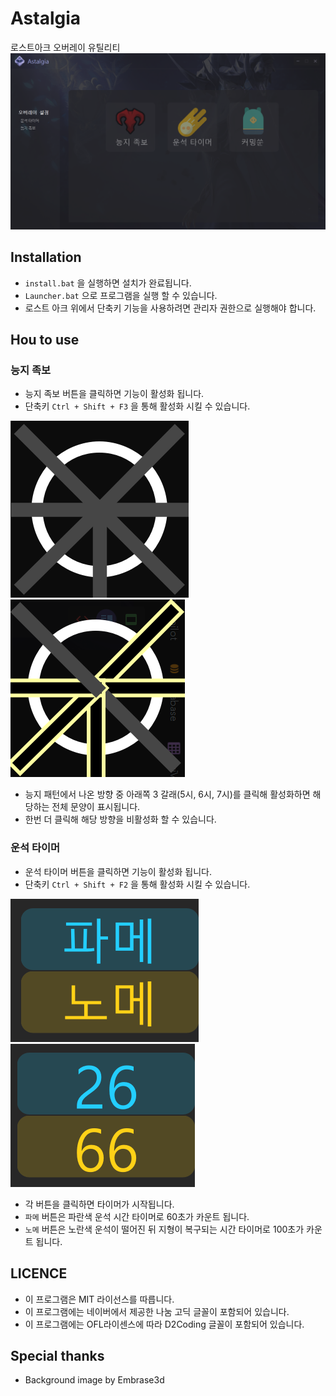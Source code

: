 # Astalgia
로스트아크 오버레이 유틸리티
![img_1.png](image/readme/img_1.png)

## Installation
- `install.bat` 을 실행하면 설치가 완료됩니다.
- `Launcher.bat` 으로 프로그램을 실행 할 수 있습니다.
- 로스트 아크 위에서 단축키 기능을 사용하려면 관리자 권한으로 실행해야 합니다.

## Hou to use
### 능지 족보
- 능지 족보 버튼을 클릭하면 기능이 활성화 됩니다.
- 단축키 `Ctrl + Shift + F3` 을 통해 활성화 시킬 수 있습니다.

![img.png](image/readme/img.png)![img_2.png](image/readme/img_2.png)
- 능지 패턴에서 나온 방향 중 아래쪽 3 갈래(5시, 6시, 7시)를 클릭해 활성화하면 해당하는 전체 문양이 표시됩니다.
- 한번 더 클릭해 해당 방향을 비활성화 할 수 있습니다.
### 운석 타이머
- 운석 타이머 버튼을 클릭하면 기능이 활성화 됩니다.
- 단축키 `Ctrl + Shift + F2` 을 통해 활성화 시킬 수 있습니다.

![img_3.png](image/readme/img_3.png)![img_5.png](image/readme/img_5.png)
- 각 버튼을 클릭하면 타이머가 시작됩니다.
- `파메` 버튼은 파란색 운석 시간 타이머로 60초가 카운트 됩니다.
- `노메` 버튼은 노란색 운석이 떨어진 뒤 지형이 복구되는 시간 타이머로 100초가 카운트 됩니다.
## LICENCE
- 이 프로그램은 MIT 라이선스를 따릅니다.
- 이 프로그램에는 네이버에서 제공한 나눔 고딕 글꼴이 포함되어 있습니다.
- 이 프로그램에는 OFL라이센스에 따라 D2Coding 글꼴이 포함되어 있습니다.
## Special thanks
- Background image by Embrase3d
